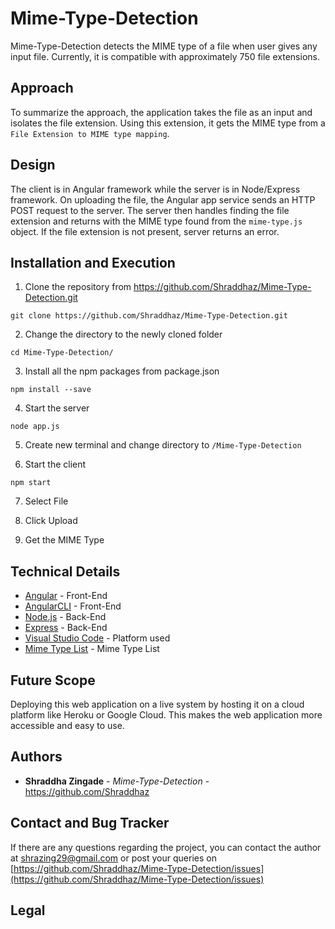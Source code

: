 # Mime-Type-Detection

Mime-Type-Detection detects the MIME type of a file when user gives any input file. Currently, it is compatible with approximately 750 file extensions.

## Approach
To summarize the approach, the application takes the file as an input and isolates the file extension. Using this extension, it gets the MIME type from a `File Extension to MIME type mapping`.

## Design
The client is in Angular framework while the server is in Node/Express framework. On uploading the file, the Angular app service sends an HTTP POST request to the server. The server then handles finding the file extension and returns with the MIME type found from the `mime-type.js` object. If the file extension is not present, server returns an error.


## Installation and Execution

1. Clone the repository from https://github.com/Shraddhaz/Mime-Type-Detection.git
```
git clone https://github.com/Shraddhaz/Mime-Type-Detection.git
```

2. Change the directory to the newly cloned folder
```
cd Mime-Type-Detection/
```

3. Install all the npm packages from package.json
```
npm install --save
```

4. Start the server
```
node app.js
```

5. Create new terminal and change directory to  ```/Mime-Type-Detection```

6. Start the client
```
npm start
```
7. Select File

8. Click Upload

9. Get the MIME Type

## Technical Details

* [Angular](https://angular.io/) - Front-End
* [AngularCLI](https://cli.angular.io/) - Front-End
* [Node.js](https://nodejs.org/en/) - Back-End 
* [Express](https://expressjs.com/) - Back-End 
* [Visual Studio Code](https://www.jetbrains.com/idea/) - Platform used
* [Mime Type List](http://svn.apache.org/repos/asf/httpd/httpd/trunk/docs/conf/mime.types) - Mime Type List


## Future Scope

Deploying this web application on a live system by hosting it on a cloud platform like Heroku or Google Cloud. This makes the web application more accessible and easy to use.

## Authors

* **Shraddha Zingade** - *Mime-Type-Detection* - https://github.com/Shraddhaz

## Contact and Bug Tracker

If there are any questions regarding the project, you can contact the author at [shrazing29@gmail.com](shrazing29@gmail.com) or post your queries on [https://github.com/Shraddhaz/Mime-Type-Detection/issues](https://github.com/Shraddhaz/Mime-Type-Detection/issues)

## Legal

